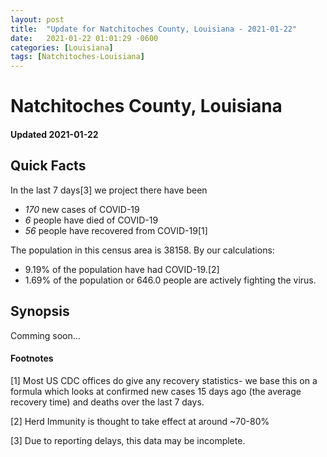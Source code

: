 ```yaml
---
layout: post
title:  "Update for Natchitoches County, Louisiana - 2021-01-22"
date:   2021-01-22 01:01:29 -0600
categories: [Louisiana]
tags: [Natchitoches-Louisiana]
---
```


# Natchitoches County, Louisiana
#### Updated 2021-01-22

## Quick Facts

In the last 7 days[3] we project there have been
- *170* new cases of COVID-19
- *6* people have died of COVID-19
- *56* people have recovered from COVID-19[1]

The population in this census area is 38158. By our calculations:
- 9.19% of the population have had COVID-19.[2]
- 1.69% of the population or 646.0 people are actively fighting the virus.

## Synopsis

Comming soon...


#### Footnotes

[1] Most US CDC offices do give any recovery statistics- we base this on a formula which looks at confirmed new cases
15 days ago (the average recovery time) and deaths over the last 7 days.

[2] Herd Immunity is thought to take effect at around ~70-80%

[3] Due to reporting delays, this data may be incomplete.
 
    